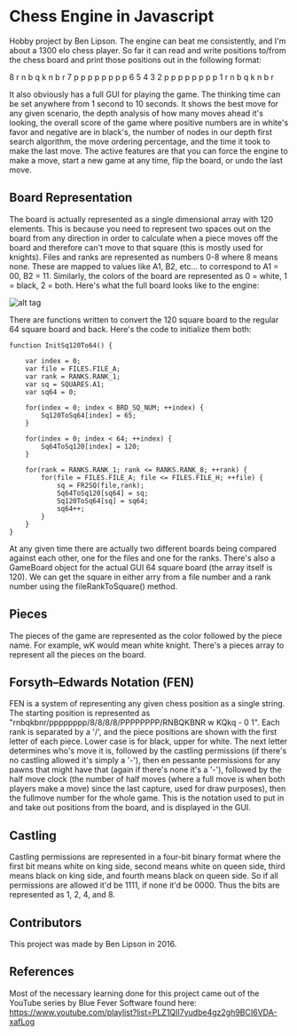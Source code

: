 # Chess Engine in Javascript

Hobby project by Ben Lipson. The engine can beat me consistently, and I'm about a 1300 elo chess player. So far it can read and write positions to/from the chess board and print those positions out in the following format:

8	r 	n 	b 	q 	k 	n 	b 	r
7 	p 	p 	p 	p 	p 	p 	p 	p
6
5
4
3
2 	p 	p 	p 	p 	p 	p 	p 	p
1	r 	n 	b 	q 	k 	n 	b 	r

It also obviously has a full GUI for playing the game. The thinking time can be set anywhere from 1 second to 10 seconds. It shows the best move for any given scenario, the depth analysis of how many moves ahead it's looking, the overall score of the game where positive numbers are in white's favor and negative are in black's, the number of nodes in our depth first search algorithm, the move ordering percentage, and the time it took to make the last move. The active features are that you can force the engine to make a move, start a new game at any time, flip the board, or undo the last move.

## Board Representation
The board is actually represented as a single dimensional array with 120 elements. This is because you need to represent two spaces out on the board from any direction in order to calculate when a piece moves off the board and therefore can't move to that square (this is mostly used for knights). Files and ranks are represented as numbers 0-8 where 8 means none. These are mapped to values like A1, B2, etc... to correspond to A1 = 00, B2 = 11. Similarly, the colors of the board are represented as 0 = white, 1 = black, 2 = both. Here's what the full board looks like to the engine:

![alt tag](http://1000projects.org/wp-content/uploads/2012/09/offset-representaion.jpg)

There are functions written to convert the 120 square board to the regular 64 square board and back. Here's the code to initialize them both:

	function InitSq120To64() {

		var index = 0;
		var file = FILES.FILE_A;
		var rank = RANKS.RANK_1;
		var sq = SQUARES.A1;
		var sq64 = 0;

		for(index = 0; index < BRD_SQ_NUM; ++index) {
			Sq120ToSq64[index] = 65;
		}
		
		for(index = 0; index < 64; ++index) {
			Sq64ToSq120[index] = 120;
		}
		
		for(rank = RANKS.RANK_1; rank <= RANKS.RANK_8; ++rank) {
			for(file = FILES.FILE_A; file <= FILES.FILE_H; ++file) {
				sq = FR2SQ(file,rank);
				Sq64ToSq120[sq64] = sq;
				Sq120ToSq64[sq] = sq64;
				sq64++;
			}
		}
	}

At any given time there are actually two different boards being compared against each other, one for the files and one for the ranks. There's also a GameBoard object for the actual GUI 64 square board (the array itself is 120). We can get the square in either arry from a file number and a rank number using the fileRankToSquare() method.

## Pieces
The pieces of the game are represented as the color followed by the piece name. For example, wK would mean white knight. There's a pieces array to represent all the pieces on the board.

## Forsyth–Edwards Notation (FEN)
FEN is a system of representing any given chess position as a single string. The starting position is represented as "rnbqkbnr/pppppppp/8/8/8/8/PPPPPPPP/RNBQKBNR w KQkq - 0 1". Each rank is separated by a '/', and the piece positions are shown with the first letter of each piece. Lower case is for black, upper for white. The next letter determines who's move it is, followed by the castling permissions (if there's no castling allowed it's simply a '-'), then en pessante permissions for any pawns that might have that (again if there's none it's a '-'), followed by the half move clock (the number of half moves (where a full move is when both players make a move) since the last capture, used for draw purposes), then the fullmove number for the whole game. This is the notation used to put in and take out positions from the board, and is displayed in the GUI.

## Castling
Castling permissions are represented in a four-bit binary format where the first bit means white on king side, second means white on queen side, third means black on king side, and fourth means black on queen side. So if all permissions are allowed it'd be 1111, if none it'd be 0000. Thus the bits are represented as 1, 2, 4, and 8.

## Contributors
This project was made by Ben Lipson in 2016.

## References
Most of the necessary learning done for this project came out of the YouTube series by Blue Fever Software found here: https://www.youtube.com/playlist?list=PLZ1QII7yudbe4gz2gh9BCI6VDA-xafLog